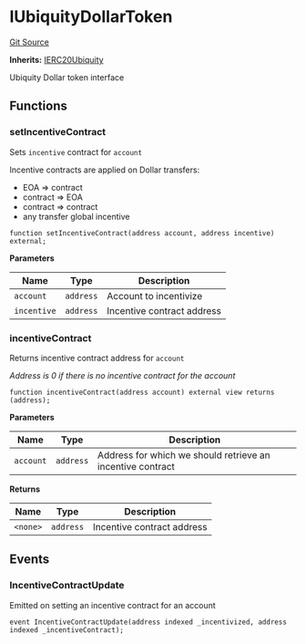 # IUbiquityDollarToken
[Git Source](https://github.com/ubiquity/ubiquity-dollar/blob/8aaa03cffd9aba9b0325a42c35c9bebd3a97267d/src/dollar/interfaces/IUbiquityDollarToken.sol)

**Inherits:**
[IERC20Ubiquity](/src/dollar/interfaces/IERC20Ubiquity.sol/interface.IERC20Ubiquity.md)

Ubiquity Dollar token interface


## Functions
### setIncentiveContract

Sets `incentive` contract for `account`

Incentive contracts are applied on Dollar transfers:
- EOA => contract
- contract => EOA
- contract => contract
- any transfer global incentive


```solidity
function setIncentiveContract(address account, address incentive) external;
```
**Parameters**

|Name|Type|Description|
|----|----|-----------|
|`account`|`address`|Account to incentivize|
|`incentive`|`address`|Incentive contract address|


### incentiveContract

Returns incentive contract address for `account`

*Address is 0 if there is no incentive contract for the account*


```solidity
function incentiveContract(address account) external view returns (address);
```
**Parameters**

|Name|Type|Description|
|----|----|-----------|
|`account`|`address`|Address for which we should retrieve an incentive contract|

**Returns**

|Name|Type|Description|
|----|----|-----------|
|`<none>`|`address`|Incentive contract address|


## Events
### IncentiveContractUpdate
Emitted on setting an incentive contract for an account


```solidity
event IncentiveContractUpdate(address indexed _incentivized, address indexed _incentiveContract);
```

